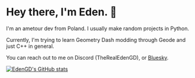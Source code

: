 # Hey there, I'm Eden. 👋
I'm an ametour dev from Poland. I usually make random projects in Python.

Currently, I'm trying to learn Geometry Dash modding through Geode and just C++ in general.

You can reach out to me on Discord (TheRealEdenGD), or [Bluesky](https://bsky.app/profile/edengd.bsky.social).

[![EdenGD's GitHub stats](https://github-readme-stats.vercel.app/api?username=edengd&theme=tokyonight)](https://github.com/anuraghazra/github-readme-stats)
